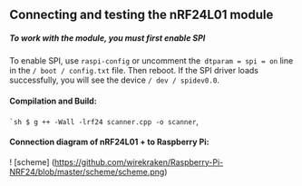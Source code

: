 ## Connecting and testing the nRF24L01 module
##### To work with the module, you must first enable SPI
To enable SPI, use `raspi-config` or uncomment the` dtparam = spi = on` line in the `/ boot / config.txt` file. Then reboot.
If the SPI driver loads successfully, you will see the device `/ dev / spidev0.0`.
#### Compilation and Build:
`` `sh
$ g ++ -Wall -lrf24 scanner.cpp -o scanner
``,
#### Connection diagram of nRF24L01 + to Raspberry Pi:
! [scheme] (https://github.com/wirekraken/Raspberry-Pi-NRF24/blob/master/scheme/scheme.png)

